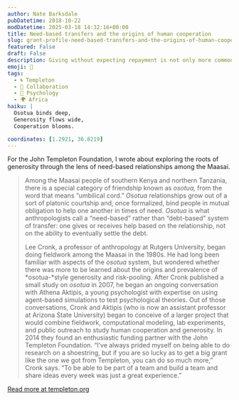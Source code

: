 ```yaml
---
author: Nate Barksdale
pubDatetime: 2018-10-22
modDatetime: 2025-03-18 14:32:16+00:00
title: Need-based transfers and the origins of human cooperation
slug: grant-profile-need-based-transfers-and-the-origins-of-human-cooperation
featured: False
draft: False
description: Giving without expecting repayment is not only more common than previously thought, it may also be more crucial for cultures to survive and flourish
emoji: 🤝
tags:
  - 🌀 Templeton
  - 🤝 Collaboration
  - 🧠 Psychology
  - 🌍 Africa
haiku: |
  Osotua binds deep,  
  Generosity flows wide,  
  Cooperation blooms.

coordinates: [1.2921, 36.8219]
---
```


For the John Templeton Foundation, I wrote about exploring the roots of generosity through the lens of need-based relationships among the Maasai.

> Among the Maasai people of southern Kenya and northern Tanzania, there is a special category of friendship known as _osotua,_ from the word that means “umbilical cord.” _Osotua_ relationships grow out of a sort of platonic courtship and, once formalized, bind people in mutual obligation to help one another in times of need. _Osotua_ is what anthropologists call a “need-based” rather than “debt-based” system of transfer: one gives or receives help based on the relationship, not on the ability to eventually settle the debt.
>
> Lee Cronk, a professor of anthropology at Rutgers University, began doing fieldwork among the Maasai in the 1980s. He had long been familiar with aspects of the _osotua_ system, but wondered whether there was more to be learned about the origins and prevalence of *osotua-*style generosity and risk-pooling. After Cronk published a small study on _osotua_ in 2007, he began an ongoing conversation with Athena Aktipis, a young psychologist with expertise on using agent-based simulations to test psychological theories. Out of those conversations, Cronk and Aktipis (who is now an assistant professor at Arizona State University) began to conceive of a larger project that would combine fieldwork, computational modeling, lab experiments, and public outreach to study human cooperation and generosity. In 2014 they found an enthusiastic funding partner with the John Templeton Foundation. “I’ve always prided myself on being able to do research on a shoestring, but if you are so lucky as to get a big grant like the one we got from Templeton, you can do so much more,” Cronk says. “To be able to be part of a team and build a team and share ideas every week was just a great experience.”

[Read more at templeton.org](https://www.templeton.org/grant/generous-by-nature-need-based-transfers-and-the-origins-of-human-cooperation)
